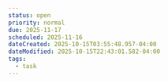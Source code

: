 ```yaml
---
status: open
priority: normal
due: 2025-11-17
scheduled: 2025-11-16
dateCreated: 2025-10-15T03:55:48.957-04:00
dateModified: 2025-10-15T22:43:01.582-04:00
tags:
  - task
---
```


